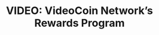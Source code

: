 ---
number: 2
title: >-
    VIDEO: VideoCoin Network’s Rewards Program
description: The three key topics you need to know about the Rewards
googleLink: http://google.com
path: /lesson-2
externalUrl: https://medium.com/videocoin/overview-of-staking-program-for-token-holders-77c3043d3968
thumbImage: ./images/lesson-2.jpeg
---